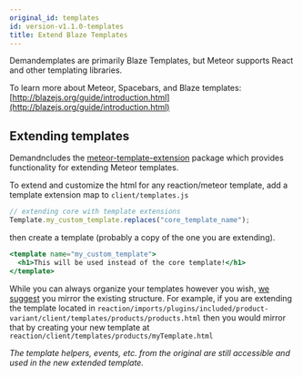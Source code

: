 ```yaml
---
original_id: templates
id: version-v1.1.0-templates
title: Extend Blaze Templates
---
```

    
Demandemplates are primarily Blaze Templates, but Meteor supports React and other templating libraries.

To learn more about Meteor, Spacebars, and Blaze templates: [http://blazejs.org/guide/introduction.html](http://blazejs.org/guide/introduction.html)

## Extending templates

Demandncludes the [meteor-template-extension](https://github.com/aldeed/meteor-template-extension) package which provides functionality for extending Meteor templates.

To extend and customize the html for any reaction/meteor template, add a template extension map to `client/templates.js`

```js
// extending core with template extensions
Template.my_custom_template.replaces("core_template_name");
```

then create a template (probably a copy of the one you are extending).

```handlebars
<template name="my_custom_template">
  <h1>This will be used instead of the core template!</h1>
</template>
```

While you can always organize your templates however you wish, [we suggest](styleguide.md) you mirror the existing structure. For example, if you are extending the template located in `reaction/imports/plugins/included/product-variant/client/templates/products/products.html` then you would mirror that by creating your new template at `reaction/client/templates/products/myTemplate.html`

_The template helpers, events, etc. from the original are still accessible and used in the new extended template._
